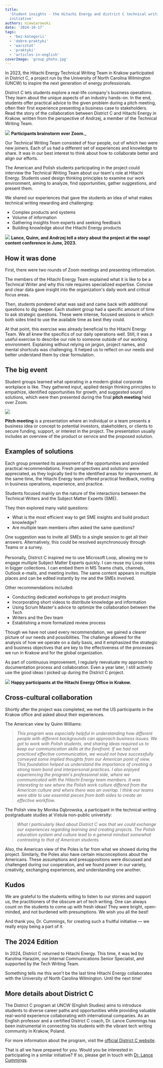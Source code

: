 ```yaml
---
title:
  'Student insights - the Hitachi Energy and district C technical writing
  initiative'
authors: niewiarowski
date: '2024-10-17'
tags:
  - 'bez-kategorii'
  - 'dobre-praktyki'
  - 'warsztat'
  - 'praktyki'
  - 'articles-in-english'
coverImage: 'group_photo.jpg'
---
```


In 2023, the Hitachi Energy Technical Writing Team in Krakow participated in
District C, a project run by the University of North Carolina Wilmington (UNCW)
to inspire the next generation of energy professionals.

<!--truncate-->

District C lets students explore a real-life company\'s business operations.
They learn about the unique aspects of an industry hands-on. In the end,
students offer practical advice to the given problem during a pitch meeting,
often their first experience presenting a business case to stakeholders. Read
the story of the collaboration between District C and Hitachi Energy in Krakow,
written from the perspective of Andrzej, a member of the Technical Writing Team.

![](images/students.png)
**Participants brainstorm over Zoom.**_


Our Technical Writing Team consisted of four people, out of which two were new
joiners. Each of us had a different set of experiences and knowledge to share.
It was in our best interest to think about how to collaborate better and align
our efforts.

The American and Polish students participating in the project could interview
the Technical Writing Team about our team's role at Hitachi Energy. Students
used design thinking principles to examine our work environment, aiming to
analyze, find opportunities, gather suggestions, and present them.

We shared our experiences that gave the students an idea of what makes technical
writing rewarding and challenging:
* Complex products and systems
* Volume of information
* Gathering insights from experts and seeking feedback
* Building knowledge about the Hitachi Energy products

![](images/soap_box.jpg)
**Lance, Quinn, and Andrzej tell a story about the project at the soap! content
conference in June, 2023.**

## How it was done

First, there were two rounds of Zoom meetings and presenting information.

The members of the Hitachi Energy Team explained what it is like to be a
Technical Writer and why this role requires specialized expertise. Concise and
clear data gave insight into the organization's daily work and critical focus
areas.

Then, students pondered what was said and came back with additional questions to
dig deeper. Each student group had a specific amount of time to ask strategic
questions. These were intense, focused sessions in which both sides tried to use
the available time as best they could.

At that point, this exercise was already beneficial to the Hitachi Energy Team.
We all knew the specifics of our daily operations well. Still, it was a useful
exercise to describe our role to someone outside of our working environment.
Explaining without relying on jargon, project names, and mental shortcuts was
challenging. It helped us to reflect on our needs and better understand them by
clear formulation.

## The big event

Student groups learned what operating in a modern global corporate workplace is
like. They gathered input, applied design thinking principles to empathize,
identified opportunities for growth, and suggested sound solutions, which were
then presented during the final **pitch meeting** held over Zoom.

![](images/hitachi_crew.png)

**Pitch meeting** is a presentation where an individual or a team presents
a business idea or concept to potential investors, stakeholders, or clients to
secure funding, support, or interest in the project. The presentation usually
includes an overview of the product or service and the proposed solution.

## Examples of solutions

Each group presented its assessment of the opportunities and provided practical
recommendations. Fresh perspectives and solutions were appreciated, as they
logically tied to the identified areas for improvement. At the same time, the
Hitachi Energy team offered practical feedback, rooting in business operations,
experience, and practice.

Students focused mainly on the nature of the interactions between the Technical
Writers and the Subject Matter Experts (SME).

They then explored many valid questions:

* What is the most efficient way to get SME insights and build product
  knowledge?
* Are multiple team members often asked the same questions?

One suggestion was to invite all SMEs to a single session to get all their
answers. Alternatively, this could be resolved asynchronously through Teams or a
survey.\
\
Personally, District C inspired me to use Microsoft Loop, allowing me to engage
multiple Subject Matter Experts quickly. I can reuse my Loop notes in bigger
collections. I can embed them in MS Teams chats, channels, Outlook e-mails, and
meeting invites. The same content appears in multiple places and can be edited
instantly by me and the SMEs involved.

Other recommendations included:
* Conducting dedicated workshops to get product insights
* Incorporating short videos to distribute knowledge and information
* Using Scrum Master's advice to optimize the collaboration between the Tech
* Writers and the Dev team
* Establishing a more formalized review process

Though we have not used every recommendation, we gained a clearer picture of our
needs and possibilities. The challenge allowed for the analysis of how we
operate on a daily basis, and it emphasized the strategic and business
objectives that are key to the effectiveness of the processes we run in Krakow
and for the global organization.

As part of continuous improvement, I regularly reevaluate my approach to
documentation process and collaboration. Even a year later, I still actively use
the good ideas I picked up during the District C project.

![](images/group_photo.jpg)
**Happy participants at the Hitachi Energy Office in Krakow.**

## Cross-cultural collaboration

Shortly after the project was completed, we met the US participants in the
Krakow office and asked about their experiences.

The American view by Quinn Williams:

> _This program was especially helpful in understanding how different people with
> different backgrounds can approach business issues. We got to work with Polish
> students, and sharing ideas required us to keep our communication skills at
> the forefront. If we had not practiced effective communication, we would not
> have successfully conveyed some implied thoughts from our American point of
> view. This foundation helped us understand the importance of creating a strong
> team bond and interpersonal practices. I also enjoyed experiencing the
> program\'s professional side, where we communicated with the Hitachi Energy
> team members. It was interesting to see where the Polish work culture differed
> from the American culture and where there was an overlap. I think our teams
> were able to use essential pieces from both sides to create an effective
> workflow._

The Polish view by Monika Dąbrowska, a participant in the technical writing
postgraduate studies at Vistula non-public university:

> _What I particularly liked about District C was that we could exchange our
 experiences regarding learning and creating projects.
 The Polish education system and culture lead to a general mindset somewhat
 contrasting to that of American students._

 Also, the American view of the Poles is far from what we showed during the
 project. Similarly, the Poles also have certain misconceptions about the
 Americans. These assumptions and presuppositions were discussed and challenged
  during our cooperation, and we found power in our variety, creativity,
 exchanging experiences, and understanding one another.

## Kudos

We are grateful to the students willing to listen to our stories and support us,
the practitioners of the obscure art of tech writing. One can always count on
the students to come up with fresh ideas! They were bright, open-minded, and not
burdened with presumptions. We wish you all the best!

And thank you, Dr. Cummings, for creating such a fruitful initiative — we
really enjoy being a part of it.

## The 2024 Edition

In 2024, District C returned to Hitachi Energy. This time, it was led by
Karolina Harazim, our Internal Communications Senior Specialist, and supported
by the Tech Writing Team.

Something tells me this won't be the last time Hitachi Energy collaborates with
the University of North Carolina Wilmington. Until the next time!

## More details about District C

The District C program at UNCW (English Studies) aims to introduce students to
diverse career paths and opportunities while providing valuable real-world
experience collaborating with international companies. As an English professor
and a certified District C coach, Dr. Lance Cummings has been instrumental in
connecting his students with the vibrant tech writing community in Krakow,
Poland.

For more information about the program, visit the
[official District C website](https://www.districtc.co/).

That is all we have prepared for you. Would you be interested in participating
in a similar initiative? If so, please get in touch with
[Dr. Lance Cummings](https://www.linkedin.com/in/lance-cummings-phd/).
